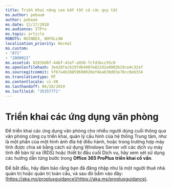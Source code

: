```yaml
---
title: Triển khai nâng cao bắt tất cả các quy tắc
ms.author: pebaum
author: pebaum
ms.date: 12/17/2018
ms.audience: ITPro
ms.topic: article
ROBOTS: NOINDEX, NOFOLLOW
localization_priority: Normal
ms.custom:
- "871"
- "2000022"
ms.assetid: 82019d6f-44bf-41ef-a950-fcfd1bcc55c0
ms.openlocfilehash: 3e428facb197db4987e822d1e0902b19ce4c32af
ms.sourcegitcommit: 5fb7a4b28859690020efdea630d03e70cc0e6334
ms.translationtype: MT
ms.contentlocale: vi-VN
ms.lasthandoff: 06/28/2019
ms.locfileid: "35357771"
---
```

# <a name="deploy-office-apps"></a>Triển khai các ứng dụng văn phòng

Để triển khai các ứng dụng văn phòng cho nhiều người dùng cuối thông qua văn phòng công cụ triển khai, quản lý cấu hình của hệ thống Trung tâm, như là một phần của một hình ảnh đĩa hệ điều hành, hoặc trong trường hợp máy tính được chia sẻ bằng cách sử dụng Windows Server với các dịch vụ máy tính để bàn từ xa (RDS) hoặc thiết bị đầu cuối Dịch vụ, hãy xem xét sử dụng các hướng dẫn từng bước trong **Office 365 ProPlus triển khai cố vấn**.
  
Để bắt đầu, hãy đảm bảo rằng bạn đã đăng nhập như là một người thuê nhà quản trị hoặc quản trị toàn cầu, và sau đó bấm vào đây: [https://aka.ms/proplusguidance](https://aka.ms/proplusguidance).
  